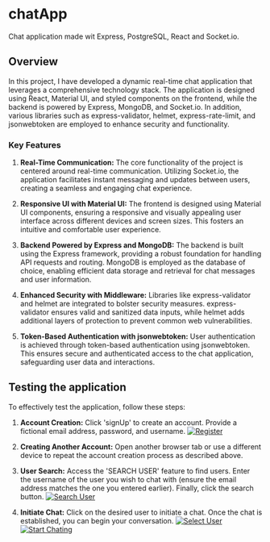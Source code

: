 # chatApp
Chat application made wit Express, PostgreSQL, React and Socket.io.
## Overview
  
In this project, I have developed a dynamic real-time chat application that leverages a comprehensive technology stack. The application is designed using React, Material UI, and styled components on the frontend, while the backend is powered by Express, MongoDB, and Socket.io. In addition, various libraries such as express-validator, helmet, express-rate-limit, and jsonwebtoken are employed to enhance security and functionality.
    
### Key Features
    
1. **Real-Time Communication:** The core functionality of the project is centered around real-time communication. Utilizing Socket.io, the application facilitates instant messaging and updates between users, creating a seamless and engaging chat experience.
    
2. **Responsive UI with Material UI:** The frontend is designed using Material UI components, ensuring a responsive and visually appealing user interface across different devices and screen sizes. This fosters an intuitive and comfortable user experience.
    
3. **Backend Powered by Express and MongoDB:** The backend is built using the Express framework, providing a robust foundation for handling API requests and routing. MongoDB is employed as the database of choice, enabling efficient data storage and retrieval for chat messages and user information.
    
4. **Enhanced Security with Middleware:** Libraries like express-validator and helmet are integrated to bolster security measures. express-validator ensures valid and sanitized data inputs, while helmet adds additional layers of protection to prevent common web vulnerabilities.
    
5. **Token-Based Authentication with jsonwebtoken:** User authentication is achieved through token-based authentication using jsonwebtoken. This ensures secure and authenticated access to the chat application, safeguarding user data and interactions.
    
## Testing the application

To effectively test the application, follow these steps:
    
1. **Account Creation:** Click 'signUp' to create an account. Provide a fictional email address, password, and username.
[![Register](https://res.cloudinary.com/dojhj2erh/image/upload/v1691940262/portfolio/signUp_mdm1k9.png "Register")](https://res.cloudinary.com/dojhj2erh/image/upload/v1691940262/portfolio/signUp_mdm1k9.png "Register")
    
2. **Creating Another Account:** Open another browser tab or use a different device to repeat the account creation process as described above.
    
3. **User Search:** Access the 'SEARCH USER' feature to find users. Enter the username of the user you wish to chat with (ensure the email address matches the one you entered earlier). Finally, click the search button.
[![Search User](https://res.cloudinary.com/dojhj2erh/image/upload/v1691940262/portfolio/searchUser_rv4osn.png "Search User")](https://res.cloudinary.com/dojhj2erh/image/upload/v1691940262/portfolio/searchUser_rv4osn.png "Search User")
    
4. **Initiate Chat:** Click on the desired user to initiate a chat. Once the chat is established, you can begin your conversation.
[![Select User](https://res.cloudinary.com/dojhj2erh/image/upload/v1691940262/portfolio/selectUser_ak1fhp.png "Select User")](https://res.cloudinary.com/dojhj2erh/image/upload/v1691940262/portfolio/selectUser_ak1fhp.png "Select User")
[![Start Chating](https://res.cloudinary.com/dojhj2erh/image/upload/v1691940262/portfolio/startChating_cqknxc.png "Start Chating")](https://res.cloudinary.com/dojhj2erh/image/upload/v1691940262/portfolio/startChating_cqknxc.png "Start Chating")
